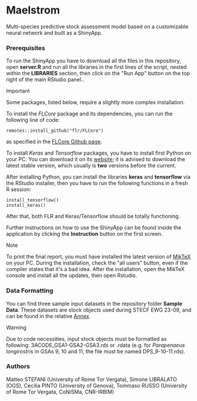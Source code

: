# Maelstrom

Multi-species predictive stock assessment model based on a customizable neural network and built as a ShinyApp.

### Prerequisites

To run the ShinyApp you have to download all the files in this repository, open **server.R** and run all the libraries in the first lines of the script, nested within the **LIBRARIES** section, then click on the "Run App" button on the top right of the main RStudio panel..

> [!IMPORTANT]
> Some packages, listed below, require a slightly more complex installation.

To install the *FLCore* package and its dependencies, you can run the following line of code:

```         
remotes::install_github("flr/FLCore")
```

as specified in the [FLCore Github page](https://github.com/flr/FLCore).

To install *Keras* and *Tensorflow* packages, you have to install first Python on your PC. You can download it on its [website](https://www.python.org/downloads/); it is advised to download the latest stable version, which usually is **two** versions before the current.

After installing Python, you can install the libraries **keras** and **tensorflow** via the RStudio installer, then you have to run the following functions in a fresh R session:

```         
install_tensorflow()
install_keras()
```

After that, both FLR and Keras/Tensorflow should be totally functioning.

Further instructions on how to use the ShinyApp can be found inside the application by clicking the **Instruction** button on the first screen.

> [!NOTE]
> To print the final report, you must have installed the latest version of [MikTeX](https://miktex.org/download) on your PC. During the installation, check the "all users" button, even if the compiler states that it's a bad idea. After the installation, open the MikTeX console and install all the updates, then open Rstudio.

### Data Formatting

You can find three sample input datasets in the repository folder **Sample Data**. These datasets are stock objects used during STECF EWG 23-09, and can be found in the relative [Annex](https://stecf.jrc.ec.europa.eu/documents/d/stecf/stecf-23-09-annex_i).

> [!WARNING]
> Due to code necessities, input stock objects must be formatted as following: 3ACODE_GSA1-GSA2-GSA3.rds or .rdata (e.g. for *Parapenaeus longirostris* in GSAs 9, 10 and 11, the file must be named DPS_9-10-11.rds).

### Authors

Matteo STEFANI (University of Rome Tor Vergata), Simone LIBRALATO (OGS), Cecilia PINTO (University of Genova), Tommaso RUSSO (University of Rome Tor Vergata, CoNiSMa, CNR-IRBIM)



